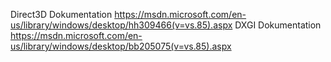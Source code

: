 Direct3D Dokumentation https://msdn.microsoft.com/en-us/library/windows/desktop/hh309466(v=vs.85).aspx
DXGI Dokumentation https://msdn.microsoft.com/en-us/library/windows/desktop/bb205075(v=vs.85).aspx